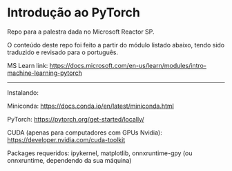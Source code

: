 # Introdução ao PyTorch

Repo para a palestra dada no Microsoft Reactor SP.

O conteúdo deste repo foi feito a partir do módulo listado abaixo, tendo sido traduzido e revisado para o português.

MS Learn link: https://docs.microsoft.com/en-us/learn/modules/intro-machine-learning-pytorch

---

Instalando:

Miniconda: https://docs.conda.io/en/latest/miniconda.html

PyTorch: https://pytorch.org/get-started/locally/

CUDA (apenas para computadores com GPUs Nvidia): https://developer.nvidia.com/cuda-toolkit

Packages requeridos: ipykernel, matplotlib, onnxruntime-gpy (ou onnxruntime, dependendo da sua máquina)
